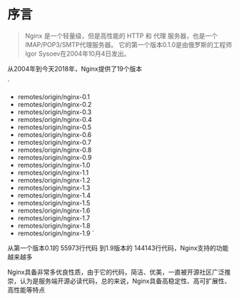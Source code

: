 # 序言

> Nginx 是一个轻量级，但是高性能的 HTTP 和 代理 服务器，也是一个 IMAP/POP3/SMTP代理服务器。 它的第一个版本0.1.0是由俄罗斯的工程师Igor Sysoev在2004年10月4日发出。

从2004年到今天2018年，Nginx提供了19个版本

` 
-  remotes/origin/nginx-0.1
-  remotes/origin/nginx-0.2
-  remotes/origin/nginx-0.3
-  remotes/origin/nginx-0.4
-  remotes/origin/nginx-0.5
-  remotes/origin/nginx-0.6
-  remotes/origin/nginx-0.7
-  remotes/origin/nginx-0.8
-  remotes/origin/nginx-0.9
-  remotes/origin/nginx-1.0
-  remotes/origin/nginx-1.1
-  remotes/origin/nginx-1.2
-  remotes/origin/nginx-1.3
-  remotes/origin/nginx-1.4
-  remotes/origin/nginx-1.5
-  remotes/origin/nginx-1.6
-  remotes/origin/nginx-1.7
-  remotes/origin/nginx-1.8
-  remotes/origin/nginx-1.9
`
 
从第一个版本0.1的 55973行代码 到1.9版本的 144143行代码，Nginx支持的功能越来越多

Nginx具备非常多优良性质，由于它的代码，简洁、优美，一直被开源社区广泛推崇，认为是服务端开源必读代码，总的来说，Nginx具备高稳定性、高可扩展性、高性能等特点




        